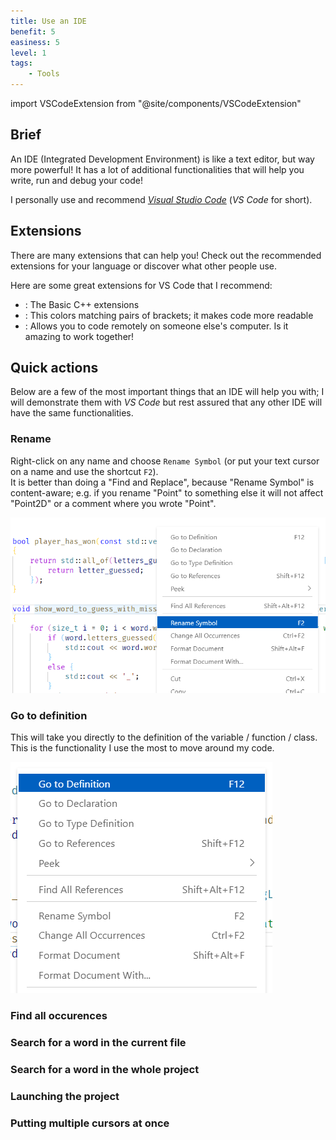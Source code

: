 ```yaml
---
title: Use an IDE
benefit: 5
easiness: 5
level: 1
tags:
    - Tools
---
```

import VSCodeExtension from "@site/components/VSCodeExtension"

## Brief

An IDE (Integrated Development Environment) is like a text editor, but way more powerful! It has a lot of additional functionalities that will help you write, run and debug your code!

I personally use and recommend [*Visual Studio Code*](https://code.visualstudio.com/) (*VS Code* for short).

## Extensions

There are many extensions that can help you! Check out the recommended extensions for your language or discover what other people use.

Here are some great extensions for VS Code that I recommend:

- <VSCodeExtension id="ms-vscode.cpptools-extension-pack"/>: The Basic C++ extensions
- <VSCodeExtension id="coenraads.bracket-pair-colorizer-2"/>: This colors matching pairs of brackets; it makes code more readable
- <VSCodeExtension id="ms-vsliveshare.vsliveshare"/>: Allows you to code remotely on someone else's computer. Is it amazing to work together!

## Quick actions

Below are a few of the most important things that an IDE will help you with; I will demonstrate them with *VS Code* but rest assured that any other IDE will have the same functionalities.

### Rename

Right-click on any name and choose `Rename Symbol` (or put your text cursor on a name and use the shortcut `F2`).<br/>
It is better than doing a "Find and Replace", because "Rename Symbol" is content-aware; e.g. if you rename "Point" to something else it will not affect "Point2D" or a comment where you wrote "Point".

![](./img/rename.png)

### Go to definition

This will take you directly to the definition of the variable / function / class. This is the functionality I use the most to move around my code.

![](./img/go-to-definition.png)

### Find all occurences

### Search for a word in the current file

### Search for a word in the whole project

### Launching the project

### Putting multiple cursors at once